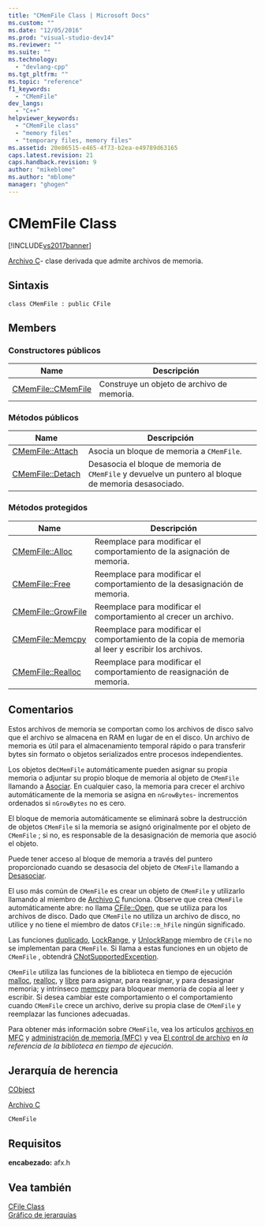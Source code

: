 ```yaml
---
title: "CMemFile Class | Microsoft Docs"
ms.custom: ""
ms.date: "12/05/2016"
ms.prod: "visual-studio-dev14"
ms.reviewer: ""
ms.suite: ""
ms.technology: 
  - "devlang-cpp"
ms.tgt_pltfrm: ""
ms.topic: "reference"
f1_keywords: 
  - "CMemFile"
dev_langs: 
  - "C++"
helpviewer_keywords: 
  - "CMemFile class"
  - "memory files"
  - "temporary files, memory files"
ms.assetid: 20e86515-e465-4f73-b2ea-e49789d63165
caps.latest.revision: 21
caps.handback.revision: 9
author: "mikeblome"
ms.author: "mblome"
manager: "ghogen"
---
```

# CMemFile Class
[!INCLUDE[vs2017banner](../../assembler/inline/includes/vs2017banner.md)]

[Archivo C](../../mfc/reference/cfile-class.md)\- clase derivada que admite archivos de memoria.  
  
## Sintaxis  
  
```  
class CMemFile : public CFile  
```  
  
## Members  
  
### Constructores públicos  
  
|Name|Descripción|  
|----------|-----------------|  
|[CMemFile::CMemFile](../Topic/CMemFile::CMemFile.md)|Construye un objeto de archivo de memoria.|  
  
### Métodos públicos  
  
|Name|Descripción|  
|----------|-----------------|  
|[CMemFile::Attach](../Topic/CMemFile::Attach.md)|Asocia un bloque de memoria a `CMemFile`.|  
|[CMemFile::Detach](../Topic/CMemFile::Detach.md)|Desasocia el bloque de memoria de `CMemFile` y devuelve un puntero al bloque de memoria desasociado.|  
  
### Métodos protegidos  
  
|Name|Descripción|  
|----------|-----------------|  
|[CMemFile::Alloc](../Topic/CMemFile::Alloc.md)|Reemplace para modificar el comportamiento de la asignación de memoria.|  
|[CMemFile::Free](../Topic/CMemFile::Free.md)|Reemplace para modificar el comportamiento de la desasignación de memoria.|  
|[CMemFile::GrowFile](../Topic/CMemFile::GrowFile.md)|Reemplace para modificar el comportamiento al crecer un archivo.|  
|[CMemFile::Memcpy](../Topic/CMemFile::Memcpy.md)|Reemplace para modificar el comportamiento de la copia de memoria al leer y escribir los archivos.|  
|[CMemFile::Realloc](../Topic/CMemFile::Realloc.md)|Reemplace para modificar el comportamiento de reasignación de memoria.|  
  
## Comentarios  
 Estos archivos de memoria se comportan como los archivos de disco salvo que el archivo se almacena en RAM en lugar de en el disco.  Un archivo de memoria es útil para el almacenamiento temporal rápido o para transferir bytes sin formato o objetos serializados entre procesos independientes.  
  
 Los objetos de`CMemFile` automáticamente pueden asignar su propia memoria o adjuntar su propio bloque de memoria al objeto de `CMemFile` llamando a [Asociar](../Topic/CMemFile::Attach.md).  En cualquier caso, la memoria para crecer el archivo automáticamente de la memoria se asigna en `nGrowBytes`\- incrementos ordenados si `nGrowBytes` no es cero.  
  
 El bloque de memoria automáticamente se eliminará sobre la destrucción de objetos `CMemFile` si la memoria se asignó originalmente por el objeto de `CMemFile` ; si no, es responsable de la desasignación de memoria que asoció el objeto.  
  
 Puede tener acceso al bloque de memoria a través del puntero proporcionado cuando se desasocia del objeto de `CMemFile` llamando a [Desasociar](../Topic/CMemFile::Detach.md).  
  
 El uso más común de `CMemFile` es crear un objeto de `CMemFile` y utilizarlo llamando al miembro de [Archivo C](../../mfc/reference/cfile-class.md) funciona.  Observe que crea `CMemFile` automáticamente abre: no llama [CFile::Open](../Topic/CFile::Open.md), que se utiliza para los archivos de disco.  Dado que `CMemFile` no utiliza un archivo de disco, no utilice y no tiene el miembro de datos `CFile::m_hFile` ningún significado.  
  
 Las funciones [duplicado](../Topic/CFile::Duplicate.md), [LockRange](../Topic/CFile::LockRange.md), y [UnlockRange](../Topic/CFile::UnlockRange.md) miembro de `CFile` no se implementan para `CMemFile`.  Si llama a estas funciones en un objeto de `CMemFile` , obtendrá [CNotSupportedException](../../mfc/reference/cnotsupportedexception-class.md).  
  
 `CMemFile` utiliza las funciones de la biblioteca en tiempo de ejecución [malloc](../../c-runtime-library/reference/malloc.md), [realloc](../../c-runtime-library/reference/realloc.md), y [libre](../../c-runtime-library/reference/free.md) para asignar, para reasignar, y para desasignar memoria; y intrínseco [memcpy](../../c-runtime-library/reference/memcpy-wmemcpy.md) para bloquear memoria de copia al leer y escribir.  Si desea cambiar este comportamiento o el comportamiento cuando `CMemFile` crece un archivo, derive su propia clase de `CMemFile` y reemplazar las funciones adecuadas.  
  
 Para obtener más información sobre `CMemFile`, vea los artículos [archivos en MFC](../../mfc/files-in-mfc.md) y [administración de memoria \(MFC\)](../../mfc/memory-management.md) y vea [El control de archivo](../../c-runtime-library/file-handling.md) en *la referencia de la biblioteca en tiempo de ejecución*.  
  
## Jerarquía de herencia  
 [CObject](../../mfc/reference/cobject-class.md)  
  
 [Archivo C](../../mfc/reference/cfile-class.md)  
  
 `CMemFile`  
  
## Requisitos  
 **encabezado:** afx.h  
  
## Vea también  
 [CFile Class](../../mfc/reference/cfile-class.md)   
 [Gráfico de jerarquías](../../mfc/hierarchy-chart.md)